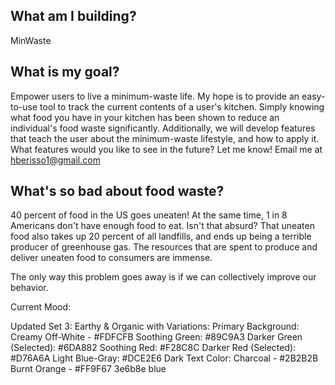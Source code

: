 ## What am I building?

MinWaste

## What is my goal?

Empower users to live a minimum-waste life. My hope is to provide an easy-to-use tool to track the current contents of a user's kitchen. Simply knowing what food you have in your kitchen has been shown to reduce an individual's food waste significantly. Additionally, we will develop features that teach the user about the minimum-waste lifestyle, and how to apply it. What features would you like to see in the future? Let me know! Email me at hberisso1@gmail.com

## What's so bad about food waste?

40 percent of food in the US goes uneaten! At the same time, 1 in 8 Americans don't have enough food to eat. Isn't that absurd? That uneaten food also takes up 20 percent of all landfills, and ends up being a terrible producer of greenhouse gas. The resources that are spent to produce and deliver uneaten food to consumers are immense.

The only way this problem goes away is if we can collectively improve our behavior.

Current Mood:

Updated Set 3: Earthy & Organic with Variations:
Primary Background: Creamy Off-White - #FDFCFB
Soothing Green: #89C9A3
Darker Green (Selected): #6DA882
Soothing Red: #F28C8C
Darker Red (Selected): #D76A6A
Light Blue-Gray: #DCE2E6
Dark Text Color: Charcoal - #2B2B2B
Burnt Orange - #FF9F67
3e6b8e blue
